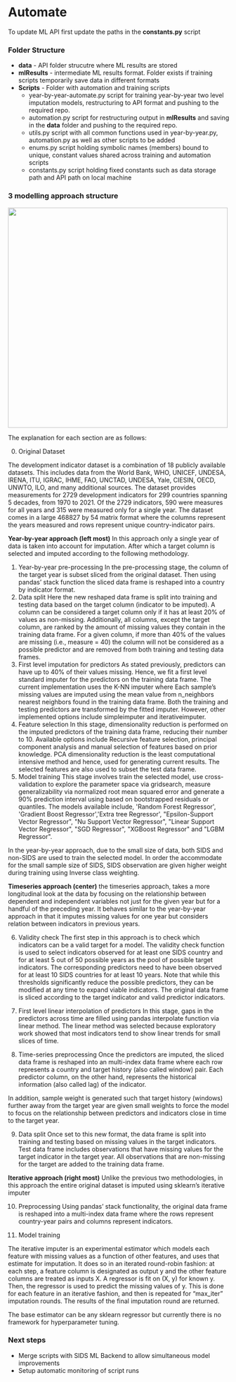 # Automate
To update  ML API first update the paths in the **constants.py** script
### Folder Structure
- **data** - API folder strucutre where ML results are stored
- **mlResults** - intermediate ML results format. Folder exists if training scripts temporarily save data in different formats
- **Scripts** - Folder with automation and training scripts
	- year-by-year-automate.py script for training year-by-year two level imputation models, restructuring to API format and pushing to the required repo.
	- automation.py script for restructuring output in **mlResults** and saving in the **data** folder and pushing to the required repo.
	- utils.py script with all common functions used in year-by-year.py, automation.py as well as other scripts to be added
	- enums.py script holding symbolic names (members) bound to unique, constant values shared across training and automation scripts
	- constants.py script holding fixed constants such as data storage path and API path on local machine


### 3 modelling approach structure

<img src="./docs/images/modelling approaches.png?raw=true" height="500px">

The explanation for each section are as follows:

0.	Original Dataset

The development indicator dataset is a combination of 18 publicly available datasets. This includes data from the World Bank, WHO, UNICEF, UNDESA, IRENA, ITU, IGRAC, IHME, FAO, UNCTAD, UNDESA, Yale, CIESIN, OECD, UNWTO, ILO, and many additional sources. The dataset provides measurements for 2729 development indicators for 299 countries spanning 5 decades, from 1970 to 2021. Of the 2729 indicators, 590 were measures for all years and 315 were measured only for a single year. The dataset comes in a large 468827 by 54 matrix format where the columns represent the years measured and rows represent unique country-indicator pairs.

**Year-by-year approach (left most)**
In this approach only a single year of data is taken into account for imputation. After which a target column is selected and imputed according to the following methodology.
1.	Year-by-year pre-processing
In the pre-processing stage, the column of the target year is subset sliced from the original dataset. Then using pandas’ stack function the sliced data frame is reshaped into a country by indicator format.
2.	Data split
Here the new reshaped data frame is split into training and testing data based on the target column (indicator to be imputed). A column can be considered a target column only if it has at least 20% of values as non-missing. Additionally, all columns, except the target column, are ranked by the amount of missing values they contain in the training data frame. For a given column, if more than 40% of the values are missing (i.e., measure = 40) the column will not be considered as a possible predictor and are removed from both training and testing data frames.
3.	First level imputation for predictors
As stated previously, predictors can have up to 40% of their values missing. Hence, we fit a first level standard imputer for the predictors on the training data frame. The current implementation uses the K-NN imputer where Each sample’s missing values are imputed using the mean value from n_neighbors nearest neighbors found in the training data frame. Both the training and testing predictors are transformed by the fitted imputer. However, other implemented options include simpleimputer and iterativeimputer.
4.	Feature selection
In this stage, dimensionality reduction is performed on the imputed predictors of the training data frame, reducing their number to 10. Available options include Recursive feature selection, principal component analysis and manual selection of features based on prior knowledge. PCA dimensionality reduction is the least computational intensive method and hence, used for generating current results. The selected features are also used to subset the test data frame.
5.	Model training
This stage involves train the selected model, use cross-validation to explore the parameter space via gridsearch, measure generalizability via normalized root mean squared error and generate a 90% prediction interval using based on bootstrapped residuals or quantiles. The models available include, 'Random Forest Regressor', 'Gradient Boost Regressor','Extra tree Regressor', "Epsilon-Support Vector Regressor",  "Nu Support Vector Regressor", "Linear Support Vector Regressor", "SGD Regressor", "XGBoost Regressor" and "LGBM Regressor".

In the year-by-year approach, due to the small size of data, both SIDS and non-SIDS are used to train the selected model. In order the accommodate for the small sample size of SIDS, SIDS observation are given higher weight during training using Inverse class weighting.

**Timeseries approach (center)**
the timeseries approach, takes a more longitudinal look at the data by focusing on the relationship between dependent and independent variables not just for the given year but for a handful of the preceding year. It behaves similar to the year-by-year approach in that it imputes missing values for one year but considers relation between indicators in previous years.

6.	Validity check
The first step in this approach is to check which indicators can be a valid target for a model. The validity check function is used to  select indicators observed for at least one SIDS country and for at least 5 out of 50 possible years as the pool of possible target indicators. The corresponding predictors need to have been observed for at least 10 SIDS countries for at least 10 years. Note that while this thresholds significantly reduce the possible predictors, they can be modified at any time to expand viable indicators. The original data frame is sliced according to the target indicator and valid predictor indicators.
7.	First level linear interpolation of predictors
In this stage, gaps in the predictors across time are filled using pandas interpolate function via linear method. The linear method was selected because exploratory work showed that most indicators tend to show linear trends for small slices of time.

8.	Time-series preprocessing
Once the predictors are imputed, the sliced data frame is reshaped into an multi-index data frame where each row represents a country and target history (also called window) pair. Each predictor column, on the other hand, represents the historical information (also called lag) of the indicator. <INSERT PICTURE>

In addition, sample weight is generated such that target history (windows) further away from the target year are given small weights to force the model to focus on the relationship between predictors and indicators close in time to the target year.

9.	Data split
Once set to this new format, the data frame is split into training and testing based on missing values in the target indicators. Test data frame includes observations that have missing values for the target indicator in the target year. All observations that are non-missing for the target are added to the training data frame. 


**Iterative approach (right most)**
Unlike the previous two methodologies, in this approach the entire original dataset is imputed using sklearn’s iterative imputer

10.	Preprocessing
Using pandas’ stack functionality, the original data frame is reshaped into a multi-index data frame where the rows represent country-year pairs and columns represent indicators.

11.	Model training

The iterative imputer is an experimental estimator which models each feature with missing values as a function of other features, and uses that estimate for imputation. It does so in an iterated round-robin fashion: at each step, a feature column is designated as output y and the other feature columns are treated as inputs X. A regressor is fit on (X, y) for known y. Then, the regressor is used to predict the missing values of y. This is done for each feature in an iterative fashion, and then is repeated for “max_iter” imputation rounds. The results of the final imputation round are returned.

The base estimator can be any sklearn regressor but currently there is no framework for hyperparameter tuning.


### Next steps

- Merge scripts with SIDS ML Backend to allow simultaneous model improvements
- Setup automatic monitoring of script runs
